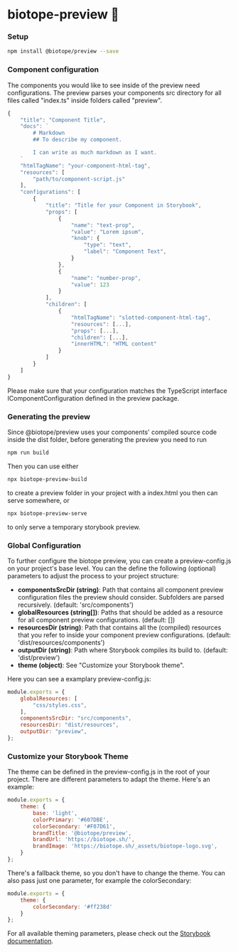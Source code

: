 # biotope-preview 🌻

### Setup
```bash
npm install @biotope/preview --save
```

### Component configuration
The components you would like to see inside of the preview need configurations. The preview parses your components src directory for all files called "index.ts" inside folders called "preview".

```ts
{
    "title": "Component Title",
    "docs": `
        # Markdown
        ## To describe my component.

        I can write as much markdown as I want.
    `
    "htmlTagName": "your-component-html-tag",
    "resources": [
        "path/to/component-script.js"
    ],
    "configurations": [
        {
            "title": "Title for your Component in Storybook",
            "props": [
                {
                    "name": "text-prop",
                    "value": "Lorem ipsum",
                    "knob": {
                        "type": "text",
                        "label": "Component Text",
                    }
                },
                {
                    "name": "number-prop",
                    "value": 123
                }
            ],
            "children": [
                {
                    "htmlTagName": "slotted-component-html-tag",
                    "resources": [...],
                    "props": [...],
                    "children": [...],
                    "innerHTML": "HTML content"
                }
            ]
        }
    ]
}
```

Please make sure that your configuration matches the TypeScript interface IComponentConfiguration defined in the preview package.

### Generating the preview
Since @biotope/preview uses your components' compiled source code inside the dist folder, before generating the preview you need to run

```javascript
npm run build
```

Then you can use either

```bash
npx biotope-preview-build
```

to create a preview folder in your project with a index.html you then can serve somewhere, or

```bash
npx biotope-preview-serve
```

to only serve a temporary storybook preview.


### Global Configuration

To further configure the biotope preview, you can create a preview-config.js on your project's base level.
You can the define the following (optional) parameters to adjust the process to your project structure:
* **componentsSrcDir (string)**: Path that contains all component preview configuration files the preview should consider. Subfolders are parsed recursively. (default: 'src/components')
* **globalResources (string[])**: Paths that should be added as a resource for all component preview configurations. (default: [])
* **resourcesDir (string)**: Path that contains all the (compiled) resources that you refer to inside your component preview configurations. (default: 'dist/resources/components')
* **outputDir (string)**: Path where Storybook compiles its build to. (default: 'dist/preview')
* **theme (object)**: See "Customize your Storybook theme".

Here you can see a examplary preview-config.js:

```js
module.exports = {
    globalResources: [
        "css/styles.css",
    ],
    componentsSrcDir: "src/components",
    resourcesDir: "dist/resources",
    outputDir: "preview",
};
```

### Customize your Storybook Theme

The theme can be defined in the preview-config.js in the root of your project.
There are different parameters to adapt the theme. Here's an example:

```js
module.exports = {
	theme: {
        base: 'light',
        colorPrimary: '#607DBE',
        colorSecondary: '#F07D61',
        brandTitle: '@biotope/preview',
        brandUrl: 'https://biotope.sh/',
        brandImage: 'https://biotope.sh/_assets/biotope-logo.svg',
	}
};
```
There's a fallback theme, so you don't have to change the theme. You can also pass just one parameter, for example the colorSecondary:

```js
module.exports = {
	theme: {
        colorSecondary: '#ff238d'
    }
};
```

For all available theming parameters, please check out the [Storybook documentation](https://storybook.js.org/docs/configurations/theming/).